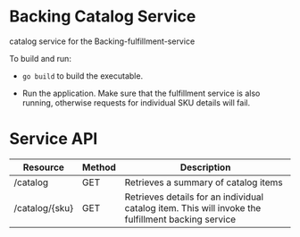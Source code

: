 # Backing Catalog Service

catalog service for the Backing-fulfillment-service

To build and run:

- `go build` to build the executable.

- Run the application. Make sure that the fulfillment service is also running, otherwise requests for individual SKU details will fail.

# Service API

| Resource       | Method | Description                                                                                        |
| -------------- | ------ | -------------------------------------------------------------------------------------------------- |
| /catalog       | GET    | Retrieves a summary of catalog items                                                               |
| /catalog/{sku} | GET    | Retrieves details for an individual catalog item. This will invoke the fulfillment backing service |
